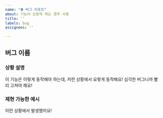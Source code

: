 ```yaml
---
name: "⛔ 버그 리포트"
about: 기능이 오동작 하는 경우 사용
title: ''
labels: bug
assignees: ''

---
```


## 버그 이름

### 상황 설명

이 기능은 이렇게 동작해야 하는데, 저런 상황에서 요렇게 동작해요! 심각한 버그니까 빨리 고쳐야 해요!

### 제현 가능한 예시

이런 상황에서 발생했어요!
